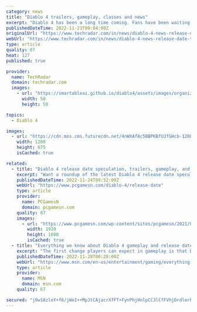 ```yaml
---
category: news
title: "Diablo 4 trailers, gameplay, classes and news"
excerpt: "Diablo 4 has been a long time coming. Fans have been waiting with baited breath for years now, so we're happy to say that there really isn't all that long to wait until release. So far ..."
publishedDateTime: 2022-11-23T09:04:00Z
originalUrl: "https://www.techradar.com/in/news/diablo-4-news-release-date-trailers-rumors"
webUrl: "https://www.techradar.com/in/news/diablo-4-news-release-date-trailers-rumors"
type: article
quality: 87
heat: 127
published: true

provider:
  name: TechRadar
  domain: techradar.com
  images:
    - url: "https://smartableai.github.io/diablo4/assets/images/organizations/techradar.com-50x50.jpg"
      width: 50
      height: 50

topics:
  - Diablo 4

images:
  - url: "https://cdn.mos.cms.futurecdn.net/4nWXAf8c5BBPKBfUJfGHcb-1200-80.jpg"
    width: 1200
    height: 675
    isCached: true

related:
  - title: "Diablo 4 release date speculation, trailers, gameplay, and news"
    excerpt: "Want a roundup of the latest Diablo 4 release date speculation and news? Announced during BlizzCon 2019, the upcoming entry in the demon-slaying action RPG game series has had many different ..."
    publishedDateTime: 2022-11-24T09:52:00Z
    webUrl: "https://www.pcgamesn.com/diablo-4/release-date"
    type: article
    provider:
      name: PCGamesN
      domain: pcgamesn.com
    quality: 87
    images:
      - url: "https://www.pcgamesn.com/wp-content/sites/pcgamesn/2021/07/diablo-4-release-date.jpg"
        width: 1920
        height: 1080
        isCached: true
  - title: "Everything we know about Diablo 4 gameplay and release date"
    excerpt: "The first change players can expect in gameplay is that Diablo 4 is an open-world game. The game won’t have a linear storyline but instead almost 150 dungeons and locations for players to explore."
    publishedDateTime: 2022-11-28T00:28:00Z
    webUrl: "https://www.msn.com/en-us/entertainment/gaming/everything-we-know-about-diablo-4-gameplay-and-release-date/ar-AA14Dj1a"
    type: article
    provider:
      name: MSN
      domain: msn.com
    quality: 67

secured: "j9w18zleY+f6/jWeI++MpJtCAjacrXfFT+FynPhjHnlpCC3lCfFVhjDrdlerbh6+p7dGc5rmyNSB5YcuMsic3UBQYv/7mjFSpGci/jQ5D+t50VaHDOxKuVv1PesKnKqgN14GjACPd5JWeE57YGiaFqc5+aBSIR+dyrKzcNlutMVF52iS8GVlL8ZspeFtTfgzQ8ifjn/KDsRglx7hSWEYeZoeCsrUyzB+d01b41CNGzaEgTMPQVbGAE0tqm3BEcV3Mja28q/7+dYs0aVGTMTQHEbphD7OhqONcaJ5S54pX11HgSbVzewz9EKIFFcmKwIjAijm1nCIhW8cFVATgFb8p9EHhlRKtV26GLMKaErM4Oc=;qJelCxXDhbBIURonVGKY2A=="
---
```


